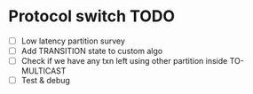# Protocol switch TODO

- [ ] Low latency partition survey
- [ ] Add TRANSITION state to custom algo
- [ ] Check if we have any txn left using other partition inside TO-MULTICAST
- [ ] Test & debug
